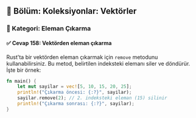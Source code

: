 ## 📘 Bölüm: Koleksiyonlar: Vektörler  
### 🔹 Kategori: Eleman Çıkarma  
#### ✅ Cevap 158: Vektörden eleman çıkarma

Rust'ta bir vektörden eleman çıkarmak için `remove` metodunu kullanabilirsiniz. Bu metod, belirtilen indeksteki elemanı siler ve döndürür. İşte bir örnek:

```rust
fn main() {
    let mut sayilar = vec![5, 10, 15, 20, 25];
    println!("Çıkarma öncesi: {:?}", sayilar);
    sayilar.remove(2); // 2. indeksteki eleman (15) silinir
    println!("Çıkarma sonrası: {:?}", sayilar);
}
```
